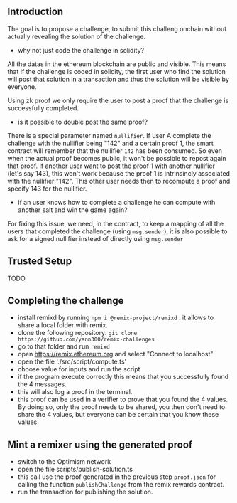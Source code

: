   ## Introduction

 The goal is to propose a challenge, to submit this challeng onchain without actually revealing the solution of the challenge.

  - why not just code the challenge in solidity?
  
 All the datas in the ethereum blockchain are public and visible. This means that if the challenge is coded in solidity, the first user who find the solution will post that solution in a transaction and thus the solution will be visible by everyone.

 Using zk proof we only require the user to post a proof that the challenge is successfully completed.

  - is it possible to double post the same proof?
  
 There is a special parameter named `nullifier`.
 If user A complete the challenge with the nullifier being "142" and a certain proof 1, the smart contract will remember that the nullifier `142` has been consumed.
 So even when the actual proof becomes public, it won't be possible to repost again that proof. 
 If another user want to post the proof 1 with another nullifier (let's say 143), this won't work because the proof 1 is intrinsincly associated with the nullifier "142".
 This other user needs then to recompute a proof and specify 143 for the nullifier.

  - if an user knows how to complete a challenge he can compute with another salt and win the game again?

 For fixing this issue, we need, in the contract, to keep a mapping of all the users that completed the challenge (using `msg.sender`), it is also possible to ask for a signed nullifier instead of directly using `msg.sender`
 
 ## Trusted Setup
 
 TODO
 
 ## Completing the challenge

 - install remixd by running `npm i @remix-project/remixd` . it allows to share a local folder with remix.
 - clone the following repository: `git clone https://github.com/yann300/remix-challenges`
 - go to that folder and run `remixd`
 - open https://remix.ethereum.org and select "Connect to localhost"
 - open the file './src/script/compute.ts'
 - choose value for inputs and run the script
 - if the program execute correctly this means that you successfully found the 4 messages.
 - this will also log a proof in the terminal.
 - this proof can be used in a verifier to prove that you found the 4 values. By doing so, only the proof needs to be shared, you then don't need to share the 4 values, but everyone can be certain that you know these values.

 ## Mint a remixer using the generated proof

 - switch to the Optimism network
 - open the file scripts/publish-solution.ts
 - this call use the proof generated in the previous step `proof.json` for calling the function `publishChallenge` from the remix rewards contract.
 - run the transaction for publishing the solution.






